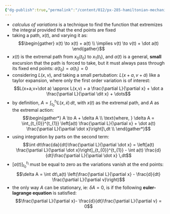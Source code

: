 ```yaml
---
{"dg-publish":true,"permalink":"/content/012/px-285-hamiltonian-mechanics-and-fluid-dynamics/term-1-hamiltonian-mechanics/c-calculus-of-variations/px-285-c1-the-euler-lagrange-equation/","noteIcon":"1","created":"2024-11-25T10:50:32.000+00:00","updated":"2024-12-09T10:55:41.309+00:00"}
---
```


- *calculus of variations* is a technique to find the function that extremizes the integral provided that the end points are fixed
- taking a path, $x(t)$, and varying it as: 
$$\begin{gather}
	x(t) \to x(t) + a(t) \\
	\implies v(t) \to v(t) + \dot a(t)
\end{gather}$$
- $x(t)$ is the extremal path from $x_{0}(t_{0})$ to $x_{1}(t_{1})$, and $a(t)$ is a general, **small** excursion that the path is forced to take, but it must always pass through its fixed end points: $a(t_{0}) = a(t_{1}) = 0$
- considering $L(x,v)$, and taking a small pertubation: $L(x+a,v+\dot a)$ like a taylor expansion, where only the first order variation is of interest: 
$$L(x+a,v+\dot a) \approx L(x,v) + a \frac{\partial L}{\partial x} + \dot a \frac{\partial L}{\partial \dit x} + \dots$$
- by definition, $A = \int_{t_{0}}^{t_{1}} L(x,\dot x)\,dt$, with $x(t)$ as the extremal path, and $A$ as the extremal action: 
$$\begin{gather*}
	A \to A + \delta A \\
	\text{where, } \delta A = \int_{t_{0}}^{t_{1}} \left[a(t) \frac{\partial L}{\partial x} + \dot a(t) \frac{\partial L}{\partial \dot x}\right]\,dt \\
\end{gather*}$$
- using integration by parts on the second term: 
$$\int dt\frac{da}{dt}\frac{\partial L}{\partial \dot x} = \left[a(t) \frac{\partial L}{\partial \dot x}\right]_{t_{0}}^{t_{1}} - \int a(t) \frac{d}{dt}\frac{\partial L}{\partial \dot x} \,dt$$
- $[a(t)]_{t_{0}}^{t_{1}}$ must be equal to zero as the variations vanish at the end points: 
$$\delta A = \int dt\,a(t) \left(\frac{\partial L}{\partial x} - \frac{d}{dt} \frac{\partial L}{\partial v}\right)$$
- the only way $A$ can be stationary, ie: $\delta A =0$, is if the following **euler-lagrange equation** is satisfied: 
$$\frac{\partial L}{\partial x}- \frac{d}{dt}\frac{\partial L}{\partial v} = 0$$
